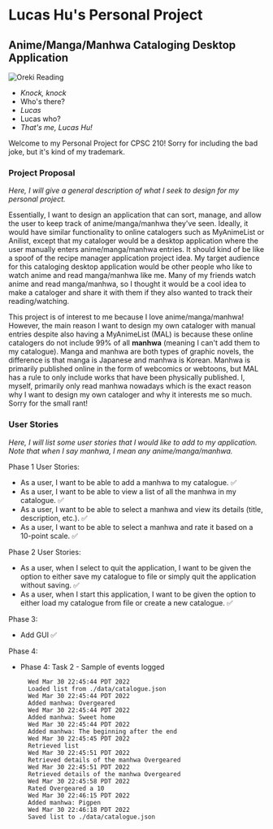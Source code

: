 # Lucas Hu's Personal Project
## Anime/Manga/Manhwa Cataloging Desktop Application

![Oreki Reading](https://bit.ly/3Gz5JVQ)

- *Knock, knock*
- Who's there?
- *Lucas*
- Lucas who?
- *That's me, Lucas Hu!*

Welcome to my Personal Project for CPSC 210! Sorry for including
the bad joke, but it's kind of my trademark.

### Project Proposal

*Here, I will give a general description of what I seek to
design for my personal project.*

Essentially, I want to design an application that can sort, manage,
and allow the user to keep track of anime/manga/manhwa they've
seen. Ideally, it would have similar functionality to online 
catalogers such as MyAnimeList or Anilist, except that my cataloger
would be a desktop application where the user manually enters
anime/manga/manhwa entries. It should kind of be like a spoof
of the recipe manager application project idea. My target audience 
for this cataloging desktop application would be other people 
who like to watch anime and read manga/manhwa like me.
Many of my friends watch anime and read manga/manhwa, so I thought
it would be a cool idea to make a cataloger and share it with them
if they also wanted to track their reading/watching. 

This project is of interest to me because I love anime/manga/manhwa! 
However, the main reason I want to design my own cataloger with manual 
entries despite also having a MyAnimeList (MAL) is because these online 
catalogers do not include 99% of all **manhwa** (meaning I can't add 
them to my catalogue). Manga and manhwa are both types of graphic 
novels, the difference is that manga is Japanese and manhwa 
is Korean. Manhwa is primarily published online in the form of 
webcomics or webtoons, but MAL has a rule to only include works that
have been physically published. I, myself, primarily only read manhwa
nowadays which is the exact reason why I want to design my own
cataloger and why it interests me so much. Sorry for the small rant!

### User Stories

*Here, I will list some user stories that I would like to add to my 
application. Note that when I say manhwa, I mean any
anime/manga/manhwa.*

Phase 1 User Stories:
- As a user, I want to be able to add a manhwa to my catalogue. ✅
- As a user, I want to be able to view a list of all the manhwa in my catalogue. ✅
- As a user, I want to be able to select a manhwa and view its details (title, description, etc.). ✅
- As a user, I want to be able to select a manhwa and rate it based on a 10-point scale. ✅

Phase 2 User Stories:
- As a user, when I select to quit the application, I want to be given the option to
either save my catalogue to file or simply quit the application without saving. ✅
- As a user, when I start this application, I want to be given the option to either
load my catalogue from file or create a new catalogue. ✅

Phase 3:
- Add GUI ✅

Phase 4: 
- Phase 4: Task 2 - Sample of events logged

        Wed Mar 30 22:45:44 PDT 2022
        Loaded list from ./data/catalogue.json
        Wed Mar 30 22:45:44 PDT 2022 
        Added manhwa: Overgeared
        Wed Mar 30 22:45:44 PDT 2022
        Added manhwa: Sweet home
        Wed Mar 30 22:45:44 PDT 2022
        Added manhwa: The beginning after the end
        Wed Mar 30 22:45:45 PDT 2022
        Retrieved list
        Wed Mar 30 22:45:51 PDT 2022
        Retrieved details of the manhwa Overgeared
        Wed Mar 30 22:45:51 PDT 2022
        Retrieved details of the manhwa Overgeared
        Wed Mar 30 22:45:58 PDT 2022
        Rated Overgeared a 10
        Wed Mar 30 22:46:15 PDT 2022
        Added manhwa: Pigpen
        Wed Mar 30 22:46:18 PDT 2022
        Saved list to ./data/catalogue.json

